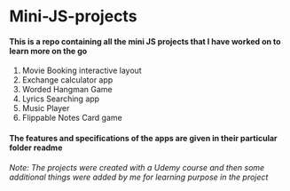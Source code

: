# Mini-JS-projects
#### This is a repo containing all the mini JS projects that I have worked on to learn more on the go
1) Movie Booking interactive layout
2) Exchange calculator app
3) Worded Hangman Game
4) Lyrics Searching app
5) Music Player
6) Flippable Notes Card game

 #### The features and specifications of the apps are given in their particular folder readme

<i>Note: The projects were created with a Udemy course and then some additional things were added by me for learning purpose in the project</i>
